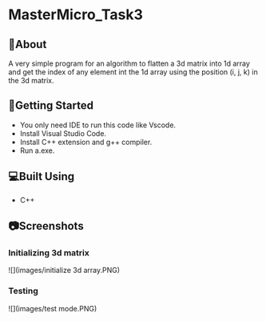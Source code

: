 # MasterMicro_Task3

## 📙About
A very simple program for an algorithm to flatten a 3d matrix into 1d 
array and get the index of any element int the 1d array using the 
position (i, j, k) in the 3d matrix.
## 🏁Getting Started
- You only need IDE to run this code like Vscode.
- Install Visual Studio Code.
- Install C++ extension and g++ compiler.
- Run a.exe.
## 💻Built Using
- C++
## 📷Screenshots
### Initializing 3d matrix
![](images/initialize 3d array.PNG)
### Testing 
![](images/test mode.PNG)

